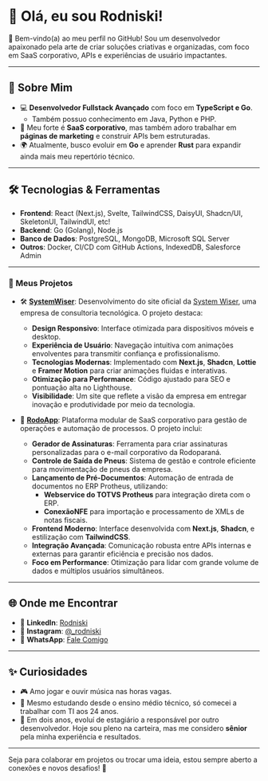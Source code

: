 # 👋 Olá, eu sou Rodniski!

🌟 Bem-vindo(a) ao meu perfil no GitHub! Sou um desenvolvedor apaixonado pela arte de criar soluções criativas e organizadas, com foco em SaaS corporativo, APIs e experiências de usuário impactantes.

---

## 🚀 Sobre Mim

- 💻 **Desenvolvedor Fullstack Avançado** com foco em **TypeScript e Go**.  
  - Também possuo conhecimento em Java, Python e PHP.
- 🎯 Meu forte é **SaaS corporativo**, mas também adoro trabalhar em **páginas de marketing** e construir APIs bem estruturadas.
- 🌍 Atualmente, busco evoluir em **Go** e aprender **Rust** para expandir ainda mais meu repertório técnico.

---

## 🛠️ Tecnologias & Ferramentas

- **Frontend**: React (Next.js), Svelte, TailwindCSS, DaisyUI, Shadcn/UI, SkeletonUI, TailwindUI, etc!  
- **Backend**: Go (Golang), Node.js  
- **Banco de Dados**: PostgreSQL, MongoDB, Microsoft SQL Server  
- **Outros**: Docker, CI/CD com GitHub Actions, IndexedDB, Salesforce Admin  

---

### 💼 Meus Projetos

- 🛠️ [**SystemWiser**](https://github.com/rodniski/SystemWiser): Desenvolvimento do site oficial da [System Wiser](https://systemwiser.com), uma empresa de consultoria tecnológica. O projeto destaca:
  - **Design Responsivo**: Interface otimizada para dispositivos móveis e desktop.
  - **Experiência de Usuário**: Navegação intuitiva com animações envolventes para transmitir confiança e profissionalismo.
  - **Tecnologias Modernas**: Implementado com **Next.js**, **Shadcn**, **Lottie** e **Framer Motion** para criar animações fluidas e interativas.
  - **Otimização para Performance**: Código ajustado para SEO e pontuação alta no Lighthouse.
  - **Visibilidade**: Um site que reflete a visão da empresa em entregar inovação e produtividade por meio da tecnologia.

- 🚛 [**RodoApp**](https://github.com/rodniski/RodoApp): Plataforma modular de SaaS corporativo para gestão de operações e automação de processos. O projeto inclui:
  - **Gerador de Assinaturas**: Ferramenta para criar assinaturas personalizadas para o e-mail corporativo da Rodoparaná.
  - **Controle de Saída de Pneus**: Sistema de gestão e controle eficiente para movimentação de pneus da empresa.
  - **Lançamento de Pré-Documentos**: Automação de entrada de documentos no ERP Protheus, utilizando:
    - **Webservice do TOTVS Protheus** para integração direta com o ERP.
    - **ConexãoNFE** para importação e processamento de XMLs de notas fiscais.
  - **Frontend Moderno**: Interface desenvolvida com **Next.js**, **Shadcn**, e estilização com **TailwindCSS**.
  - **Integração Avançada**: Comunicação robusta entre APIs internas e externas para garantir eficiência e precisão nos dados.
  - **Foco em Performance**: Otimização para lidar com grande volume de dados e múltiplos usuários simultâneos.

---

## 🌐 Onde me Encontrar

- 💼 **LinkedIn**: [Rodniski](https://www.linkedin.com/in/rodniski/)  
- 📸 **Instagram**: [@_rodniski](https://www.instagram.com/_rodniski/)  
- 📱 **WhatsApp**: [Fale Comigo](https://wa.me/5541991064298)  

---

## ✨ Curiosidades

- 🎮 Amo jogar e ouvir música nas horas vagas.  
- 🔭 Mesmo estudando desde o ensino médio técnico, só comecei a trabalhar com TI aos 24 anos.  
- 🚀 Em dois anos, evoluí de estagiário a responsável por outro desenvolvedor. Hoje sou pleno na carteira, mas me considero **sênior** pela minha experiência e resultados.

---

Seja para colaborar em projetos ou trocar uma ideia, estou sempre aberto a conexões e novos desafios! 🚀
